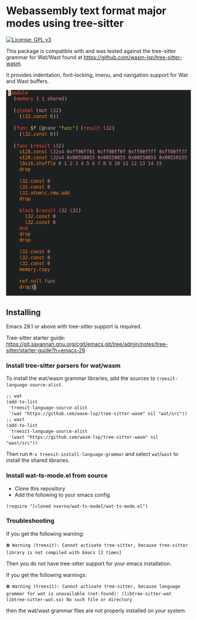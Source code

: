 # Webassembly text format major modes using tree-sitter

[![License: GPL v3](https://img.shields.io/badge/License-GPLv3-blue.svg)](https://www.gnu.org/licenses/gpl-3.0)

This package is compatible with and was tested against the tree-sitter grammar
for Wat/Wast found at https://github.com/wasm-lsp/tree-sitter-wasm.

It provides indentation, font-locking, imenu, and navigation support for Wat and
Wast buffers.

![example](doc/wast-example.png)

## Installing

Emacs 29.1 or above with tree-sitter support is required. 

Tree-sitter starter guide: https://git.savannah.gnu.org/cgit/emacs.git/tree/admin/notes/tree-sitter/starter-guide?h=emacs-29

### Install tree-sitter parsers for wat/wasm

To install the wat/wasm grammar libraries, add the sources to
`treesit-language-source-alist`. 

```elisp
;; wat
(add-to-list
 'treesit-language-source-alist
 '(wat "https://github.com/wasm-lsp/tree-sitter-wasm" nil "wat/src"))
;; wast
(add-to-list
 'treesit-language-source-alist
 '(wast "https://github.com/wasm-lsp/tree-sitter-wasm" nil "wast/src"))
```

Then run `M-x treesit-install-language-grammar` and select `wat`/`wast` to install the
shared libraries.

### Install wat-ts-mode.el from source

- Clone this repository
- Add the following to your emacs config

```elisp
(require "[cloned nverno/wat-ts-mode]/wat-ts-mode.el")
```

### Troubleshooting

If you get the following warning:

```
⛔ Warning (treesit): Cannot activate tree-sitter, because tree-sitter
library is not compiled with Emacs [2 times]
```

Then you do not have tree-sitter support for your emacs installation.

If you get the following warnings:
```
⛔ Warning (treesit): Cannot activate tree-sitter, because language grammar for wat is unavailable (not-found): (libtree-sitter-wat libtree-sitter-wat.so) No such file or directory
```

then the wat/wast grammar files are not properly installed on your system.
